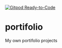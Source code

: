 [![Gitpod Ready-to-Code](https://img.shields.io/badge/Gitpod-Ready--to--Code-blue?logo=gitpod)](https://gitpod.io/#https://github.com/LuanColeto/portifolio) 

# portifolio
My own portifolio projects
